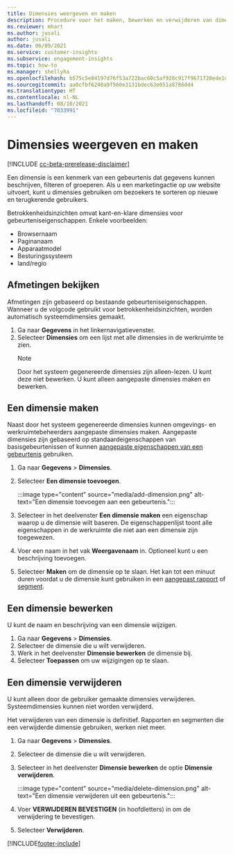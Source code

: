 ```yaml
---
title: Dimensies weergeven en maken
description: Procedure voor het maken, bewerken en verwijderen van dimensies.
ms.reviewer: mhart
ms.author: jusali
author: jusali
ms.date: 06/09/2021
ms.service: customer-insights
ms.subservice: engagement-insights
ms.topic: how-to
ms.manager: shellyha
ms.openlocfilehash: b575c5e84197d76f53a722bac60c5af928c917f9671720ede1de38c4a7478be4
ms.sourcegitcommit: aa0cfbf6240a9f560e3131bdec63e051a8786dd4
ms.translationtype: HT
ms.contentlocale: nl-NL
ms.lasthandoff: 08/10/2021
ms.locfileid: "7033991"
---
```

# <a name="view-and-create-dimensions"></a>Dimensies weergeven en maken

[!INCLUDE [cc-beta-prerelease-disclaimer](includes/cc-beta-prerelease-disclaimer.md)]

Een dimensie is een kenmerk van een gebeurtenis dat gegevens kunnen beschrijven, filteren of groeperen. Als u een marketingactie op uw website uitvoert, kunt u dimensies gebruiken om bezoekers te sorteren op nieuwe en terugkerende gebruikers.  

Betrokkenheidsinzichten omvat kant-en-klare dimensies voor gebeurteniseigenschappen. Enkele voorbeelden:

- Browsernaam
- Paginanaam
- Apparaatmodel
- Besturingssysteem
- land/regio

## <a name="view-dimensions"></a>Afmetingen bekijken

Afmetingen zijn gebaseerd op bestaande gebeurteniseigenschappen. Wanneer u de volgcode gebruikt voor betrokkenheidsinzichten, worden automatisch systeemdimensies gemaakt.

1. Ga naar **Gegevens** in het linkernavigatievenster. 
1. Selecteer **Dimensies** om een lijst met alle dimensies in de werkruimte te zien. 
   > [!NOTE]
   > Door het systeem gegenereerde dimensies zijn alleen-lezen. U kunt deze niet bewerken. U kunt alleen aangepaste dimensies maken en bewerken.

## <a name="create-a-dimension"></a>Een dimensie maken

Naast door het systeem gegenereerde dimensies kunnen omgevings- en werkruimtebeheerders aangepaste dimensies maken. Aangepaste dimensies zijn gebaseerd op standaardeigenschappen van basisgebeurtenissen of kunnen [aangepaste eigenschappen van een gebeurtenis](advanced-SDK-implementation.md) gebruiken.

1. Ga naar **Gegevens** > **Dimensies**.
1. Selecteer **Een dimensie toevoegen**.

   :::image type="content" source="media/add-dimension.png" alt-text="Een dimensie toevoegen aan een gebeurtenis.":::

1. Selecteer in het deelvenster **Een dimensie maken** een eigenschap waarop u de dimensie wilt baseren. De eigenschappenlijst toont alle eigenschappen in de werkruimte die niet aan een dimensie zijn toegewezen.
1. Voer een naam in het vak **Weergavenaam** in. Optioneel kunt u een beschrijving toevoegen.
1. Selecteer **Maken** om de dimensie op te slaan. Het kan tot een minuut duren voordat u de dimensie kunt gebruiken in een [aangepast rapport](custom-reports.md) of [segment](segments.md). 

## <a name="edit-a-dimension"></a>Een dimensie bewerken

U kunt de naam en beschrijving van een dimensie wijzigen.

1. Ga naar **Gegevens** > **Dimensies**.
1. Selecteer de dimensie die u wilt verwijderen.
1. Werk in het deelvenster **Dimensie bewerken** de dimensie bij.
1. Selecteer **Toepassen** om uw wijzigingen op te slaan.

## <a name="delete-a-dimension"></a>Een dimensie verwijderen

U kunt alleen door de gebruiker gemaakte dimensies verwijderen. Systeemdimensies kunnen niet worden verwijderd.

Het verwijderen van een dimensie is definitief. Rapporten en segmenten die een verwijderde dimensie gebruiken, werken niet meer. 

1. Ga naar **Gegevens** > **Dimensies**.
1. Selecteer de dimensie die u wilt verwijderen.
1. Selecteer in het deelvenster **Dimensie bewerken** de optie **Dimensie verwijderen**.

   :::image type="content" source="media/delete-dimension.png" alt-text="Een dimensie verwijderen uit een gebeurtenis.":::

1. Voer **VERWIJDEREN BEVESTIGEN** (in hoofdletters) in om de verwijdering te bevestigen. 
1. Selecteer **Verwijderen**.

[!INCLUDE[footer-include](../includes/footer-banner.md)]
